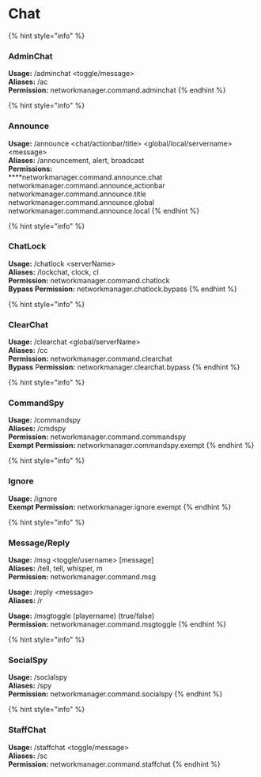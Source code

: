 # Chat

{% hint style="info" %}
### &#x20;**AdminChat**

**Usage:** /adminchat \<toggle/message>\
**Aliases:** /ac\
**Permission:** networkmanager.command.adminchat
{% endhint %}

{% hint style="info" %}
### &#x20;**Announce**

**Usage:** /announce \<chat/actionbar/title> \<global/local/servername> \<message>\
**Aliases:** /announcement, alert, broadcast\
**Permissions:** \
****networkmanager.command.announce.chat\
networkmanager.command.announce,actionbar\
networkmanager.command.announce.title\
networkmanager.command.announce.global\
networkmanager.command.announce.local
{% endhint %}

{% hint style="info" %}
### &#x20;**ChatLock**

**Usage:** /chatlock \<serverName>\
**Aliases:** /lockchat, clock, cl\
**Permission:** networkmanager.command.chatlock\
**Bypass Permission:** networkmanager.chatlock.bypass
{% endhint %}

{% hint style="info" %}
### &#x20;**ClearChat**

**Usage:** /clearchat \<global/serverName>\
**Aliases:** /cc\
**Permission:** networkmanager.command.clearchat\
**Bypass** P**ermission:** networkmanager.clearchat.bypass
{% endhint %}

{% hint style="info" %}
### &#x20;**CommandSpy**

**Usage:** /commandspy\
**Aliases:** /cmdspy\
**Permission:** networkmanager.command.commandspy\
**Exempt Permission:** networkmanager.commandspy.exempt
{% endhint %}

{% hint style="info" %}
### &#x20;**Ignore**

**Usage:** /ignore\
**Exempt Permission:** networkmanager.ignore.exempt
{% endhint %}

{% hint style="info" %}
### &#x20;**Message/Reply**

**Usage:** /msg \<toggle/username> \[message]\
**Aliases:** /tell, tell, whisper, m\
**Permission:** networkmanager.command.msg

**Usage:** /reply \<message>\
**Aliases:** /r

**Usage:** /msgtoggle (playername) (true/false)\
**Permission:** networkmanager.command.msgtoggle
{% endhint %}

{% hint style="info" %}
### &#x20;**SocialSpy**

**Usage:** /socialspy \
**Aliases:** /spy\
**Permission:** networkmanager.command.socialspy
{% endhint %}

{% hint style="info" %}
### &#x20;**StaffChat**

**Usage:** /staffchat \<toggle/message>\
**Aliases:** /sc\
**Permission:** networkmanager.command.staffchat
{% endhint %}

